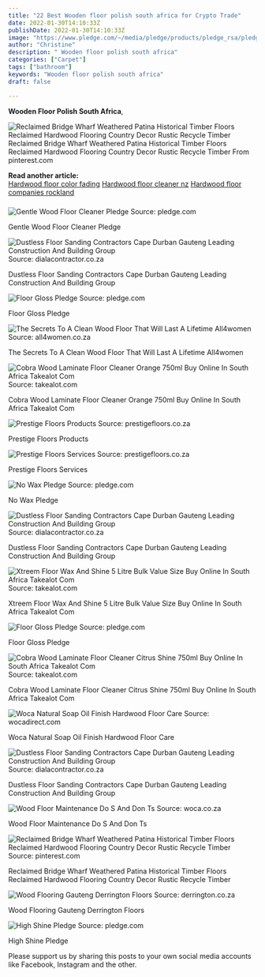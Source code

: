 ```yaml
---
title: "22 Best Wooden floor polish south africa for Crypto Trade"
date: 2022-01-30T14:10:33Z
publishDate: 2022-01-30T14:10:33Z
image: "https://www.pledge.com/~/media/pledge/products/pledge_rsa/pledge-high-shine-lavender.png?la=en-za"
author: "Christine"
description: " Wooden floor polish south africa"
categories: ["Carpet"]
tags: ["bathroom"]
keywords: "Wooden floor polish south africa"
draft: false

---
```

<!-- Head tag Code -->
**Wooden Floor Polish South Africa**, 

![Reclaimed Bridge Wharf Weathered Patina Historical Timber Floors Reclaimed Hardwood Flooring Country Decor Rustic Recycle Timber](https://i.pinimg.com/originals/c7/77/d9/c777d9c7409f8b3ba176e3c4067881d2.jpg "Reclaimed Bridge Wharf Weathered Patina Historical Timber Floors Reclaimed Hardwood Flooring Country Decor Rustic Recycle Timber")
Reclaimed Bridge Wharf Weathered Patina Historical Timber Floors Reclaimed Hardwood Flooring Country Decor Rustic Recycle Timber From pinterest.com

**Read another article:**  
[Hardwood floor color fading](/hardwood-floor-color-fading/)
[Hardwood floor cleaner nz](/hardwood-floor-cleaner-nz/)
[Hardwood floor companies rockland](/hardwood-floor-companies-rockland/)




### 

 


![Gentle Wood Floor Cleaner Pledge](https://www.pledge.com/~/media/pledge/product-detail-page/floor_care_hardwood_cleaner_spray.png?la=en-us "Gentle Wood Floor Cleaner Pledge")
Source: pledge.com

Gentle Wood Floor Cleaner Pledge  

![Dustless Floor Sanding Contractors Cape Durban Gauteng Leading Construction And Building Group](http://www.dialacontractor.co.za/images/dustless-floor-sanding-3.jpg "Dustless Floor Sanding Contractors Cape Durban Gauteng Leading Construction And Building Group")
Source: dialacontractor.co.za

Dustless Floor Sanding Contractors Cape Durban Gauteng Leading Construction And Building Group  

![Floor Gloss Pledge](https://www.pledge.com/~/media/pledge/product-detail-page/flore_care_multi_surface_finish.png?la=en-us "Floor Gloss Pledge")
Source: pledge.com

Floor Gloss Pledge  

![The Secrets To A Clean Wood Floor That Will Last A Lifetime All4women](https://www.all4women.co.za/wp-content/uploads/2019/07/11/41217790_m.jpg "The Secrets To A Clean Wood Floor That Will Last A Lifetime All4women")
Source: all4women.co.za

The Secrets To A Clean Wood Floor That Will Last A Lifetime All4women  

![Cobra Wood Laminate Floor Cleaner Orange 750ml Buy Online In South Africa Takealot Com](https://media.takealot.com/covers_tsins/57501882/6001106103545-1-pdpxl.jpg "Cobra Wood Laminate Floor Cleaner Orange 750ml Buy Online In South Africa Takealot Com")
Source: takealot.com

Cobra Wood Laminate Floor Cleaner Orange 750ml Buy Online In South Africa Takealot Com  

![Prestige Floors Products](http://www.prestigefloors.co.za/RESIDENT.jpg "Prestige Floors Products")
Source: prestigefloors.co.za

Prestige Floors Products  

![Prestige Floors Services](http://www.prestigefloors.co.za/services_clip_image017.jpg "Prestige Floors Services")
Source: prestigefloors.co.za

Prestige Floors Services  

![No Wax Pledge](https://www.pledge.com/~/media/pledge/products/pledge_rsa/pledge-no-wax-lavender.png?la=en-za "No Wax Pledge")
Source: pledge.com

No Wax Pledge  

![Dustless Floor Sanding Contractors Cape Durban Gauteng Leading Construction And Building Group](http://www.dialacontractor.co.za/images/dustless-floor-sanding-2.jpg "Dustless Floor Sanding Contractors Cape Durban Gauteng Leading Construction And Building Group")
Source: dialacontractor.co.za

Dustless Floor Sanding Contractors Cape Durban Gauteng Leading Construction And Building Group  

![Xtreem Floor Wax And Shine 5 Litre Bulk Value Size Buy Online In South Africa Takealot Com](https://media.takealot.com/covers_tsins/58316621/58316621-1-pdpxl.jpeg "Xtreem Floor Wax And Shine 5 Litre Bulk Value Size Buy Online In South Africa Takealot Com")
Source: takealot.com

Xtreem Floor Wax And Shine 5 Litre Bulk Value Size Buy Online In South Africa Takealot Com  

![Floor Gloss Pledge](https://www.pledge.com/~/media/pledge/product-detail-page/floor_care_multi_surface_squirt_mop.png?la=en-us&amp;h=700&amp;w=467&amp;la=en-US&amp;hash=DE27BB8EF7F88E088733B8F09F20B18C "Floor Gloss Pledge")
Source: pledge.com

Floor Gloss Pledge  

![Cobra Wood Laminate Floor Cleaner Citrus Shine 750ml Buy Online In South Africa Takealot Com](https://media.takealot.com/covers_tsins/54903521/54903521-2-pdpxl.jpg "Cobra Wood Laminate Floor Cleaner Citrus Shine 750ml Buy Online In South Africa Takealot Com")
Source: takealot.com

Cobra Wood Laminate Floor Cleaner Citrus Shine 750ml Buy Online In South Africa Takealot Com  

![Woca Natural Soap Oil Finish Hardwood Floor Care](https://cdn11.bigcommerce.com/s-npk2vh/images/stencil/1280x1280/products/37/263/natural_soap_natural_1L_511010A__19069.1621267378.png?c=2 "Woca Natural Soap Oil Finish Hardwood Floor Care")
Source: wocadirect.com

Woca Natural Soap Oil Finish Hardwood Floor Care  

![Dustless Floor Sanding Contractors Cape Durban Gauteng Leading Construction And Building Group](http://www.dialacontractor.co.za/images/dustless-floor-sanding-1.jpg "Dustless Floor Sanding Contractors Cape Durban Gauteng Leading Construction And Building Group")
Source: dialacontractor.co.za

Dustless Floor Sanding Contractors Cape Durban Gauteng Leading Construction And Building Group  

![Wood Floor Maintenance Do S And Don Ts](http://www.woca.co.za/admin/public/getimage.ashx?image=/Files/Images/Misc/Slotsplank-ask-select_beskaaret.jpg&amp;crop=0&amp;fix=br&amp;Width=620&amp; "Wood Floor Maintenance Do S And Don Ts")
Source: woca.co.za

Wood Floor Maintenance Do S And Don Ts  

![Reclaimed Bridge Wharf Weathered Patina Historical Timber Floors Reclaimed Hardwood Flooring Country Decor Rustic Recycle Timber](https://i.pinimg.com/originals/c7/77/d9/c777d9c7409f8b3ba176e3c4067881d2.jpg "Reclaimed Bridge Wharf Weathered Patina Historical Timber Floors Reclaimed Hardwood Flooring Country Decor Rustic Recycle Timber")
Source: pinterest.com

Reclaimed Bridge Wharf Weathered Patina Historical Timber Floors Reclaimed Hardwood Flooring Country Decor Rustic Recycle Timber  

![Wood Flooring Gauteng Derrington Floors](https://static.wixstatic.com/media/a7198c_7474d5754f72435fbdaf977028e2b9cb~mv2_d_3000_1789_s_2.jpg/v1/fill/w_492,h_240,al_c,q_80,usm_0.66_1.00_0.01/Oak%20herringbone%20flooring.webp "Wood Flooring Gauteng Derrington Floors")
Source: derrington.co.za

Wood Flooring Gauteng Derrington Floors  

![High Shine Pledge](https://www.pledge.com/~/media/pledge/products/pledge_rsa/pledge-high-shine-lavender.png?la=en-za "High Shine Pledge")
Source: pledge.com

High Shine Pledge  

Please support us by sharing this posts to your own social media accounts like Facebook, Instagram and the other.

